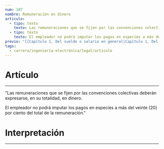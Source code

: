 ```yaml
---
num: 107
nombre: Remuneración en dinero
articulo:
  - tipo: texto
    texto: Las remuneraciones que se fijen por las convenciones colectivas deberán expresarse, en su totalidad, en dinero.
  - tipo: texto
    texto: El empleador no podrá imputar los pagos en especies a más del veinte (20) por ciento del total de la remuneración.
previo: "[[Capítulo 1, Del sueldo o salario en general|Capítulo 1, Del sueldo o salario en general]]"
tags:
  - carrera/ingeniería-electrónica/legal/articulo
---
```

# Artículo
---
"Las remuneraciones que se fijen por las convenciones colectivas deberán expresarse, en su totalidad, en dinero.

El empleador no podrá imputar los pagos en especies a más del veinte (20) por ciento del total de la remuneración."

# Interpretación
---
